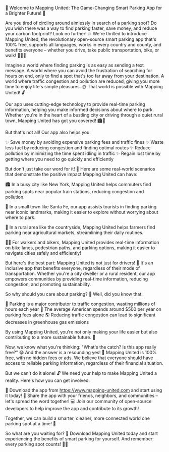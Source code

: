 🎉 Welcome to Mapping United: The Game-Changing Smart Parking App for a Brighter Future! 🌟

Are you tired of circling around aimlessly in search of a parking spot? Do you wish there was a way to find parking faster, save money, and reduce your carbon footprint? Look no further! 💥 We're thrilled to introduce Mapping United, the revolutionary open-source smart parking app that's 100% free, supports all languages, works in every country and county, and benefits everyone – whether you drive, take public transportation, bike, or walk! 🚴‍♀️🚌

Imagine a world where finding parking is as easy as sending a text message. A world where you can avoid the frustration of searching for hours on end, only to find a spot that's too far away from your destination. A world where traffic congestion and pollution are reduced, giving you more time to enjoy life's simple pleasures. 🌞 That world is possible with Mapping United! 🔓

Our app uses cutting-edge technology to provide real-time parking information, helping you make informed decisions about where to park. Whether you're in the heart of a bustling city or driving through a quiet rural town, Mapping United has got you covered! 🏙️🌄

But that's not all! Our app also helps you:

✨ Save money by avoiding expensive parking fees and traffic fines
✨ Waste less fuel by reducing congestion and finding optimal routes
✨ Reduce pollution by minimizing the time spent idling in traffic
✨ Regain lost time by getting where you need to go quickly and efficiently

But don't just take our word for it! 🤔 Here are some real-world scenarios that demonstrate the positive impact Mapping United can have:

🏙️ In a busy city like New York, Mapping United helps commuters find parking spots near popular train stations, reducing congestion and pollution.

🚗 In a small town like Santa Fe, our app assists tourists in finding parking near iconic landmarks, making it easier to explore without worrying about where to park.

🚌 In a rural area like the countryside, Mapping United helps farmers find parking near agricultural markets, streamlining their daily routines.

🏃‍♀️ For walkers and bikers, Mapping United provides real-time information on bike lanes, pedestrian paths, and parking options, making it easier to navigate cities safely and efficiently!

But here's the best part: Mapping United is not just for drivers! 🤝 It's an inclusive app that benefits everyone, regardless of their mode of transportation. Whether you're a city dweller or a rural resident, our app empowers communities by providing real-time information, reducing congestion, and promoting sustainability.

So why should you care about parking? 🤔 Well, did you know that:

🚨 Parking is a major contributor to traffic congestion, wasting millions of hours each year
💸 The average American spends around $500 per year on parking fees alone
🌎 Reducing traffic congestion can lead to significant decreases in greenhouse gas emissions

By using Mapping United, you're not only making your life easier but also contributing to a more sustainable future. 🌟

Now, we know what you're thinking: "What's the catch? Is this app really free?" 😁 And the answer is a resounding yes! 🎉 Mapping United is 100% free, with no hidden fees or ads. We believe that everyone should have access to reliable parking information, regardless of their financial situation.

But we can't do it alone! 🔓 We need your help to make Mapping United a reality. Here's how you can get involved:

📲 Download the app from https://www.mapping-united.com and start using it today!
👫 Share the app with your friends, neighbors, and communities – let's spread the word together!
💻 Join our community of open-source developers to help improve the app and contribute to its growth!

Together, we can build a smarter, cleaner, more connected world one parking spot at a time! 🌟

So what are you waiting for? 🎉 Download Mapping United today and start experiencing the benefits of smart parking for yourself. And remember: every parking spot counts! 🚨💪